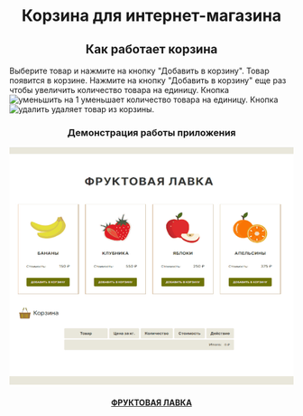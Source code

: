 <h1 align="center">Корзина для интернет-магазина</h1>

<h2 align="center">Как работает корзина</h2>
<p>Выберите товар и нажмите на кнопку "Добавить в корзину". Товар появится в корзине. Нажмите на кнопку "Добавить в корзину" еще раз чтобы увеличить количество товара на единицу. Кнопка <img src="https://cdn4.iconfinder.com/data/icons/ionicons/512/icon-minus-round-256.png" width="20" height="10" alt="уменьшить на 1"/> уменьшает количество товара на единицу. Кнопка <img src="https://cdn3.iconfinder.com/data/icons/internet-relative/200/Wrong_1-256.png" width="25" alt="удалить"/> удаляет товар из корзины.</p>

<h3 align="center">Демонстрация работы приложения</h3>
<p align="center"><img src="/preview.gif" width="600"></p>

<h4 align="center"><a href="https://aleksej-tashlykov.github.io/cart.github.io/">ФРУКТОВАЯ ЛАВКА</a></h4>
